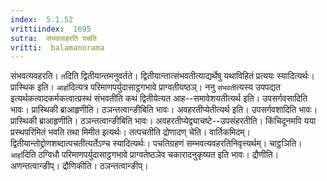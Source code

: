 ```yaml
---
index:  5.1.52
vrittiindex:  1695
sutra:  संभवत्वहरति पचति
vritti:  balamanorama 
---
```


संभवत्यवहरति। `त`दिति द्वितीयान्तमनुवर्तते। द्वितीयान्तात्संभवतीत्याद्यर्थेषु यथाविहितं प्रत्ययः स्यादित्यर्थः। प्रास्थिक इति। `आर्हा`दित्यत्र परिमाणपर्युदासाट्ठगभावे प्राग्वतीयष्ठञ्। ननु `संभवती`त्यस्य उपपद्यत इत्यर्थकत्वादकर्मकत्वात्प्रस्थं संभवतीति कथं द्वितीयेत्यत आह--समावेशयतीत्यर्थ इति। उपसर्गवसादिति भावः। प्रास्थिकी ब्राआहृणीति। ठञन्तत्वान्ङीबिति भावः। अवहरतीप्येतीत्यर्थ इति। उपसर्गवशादिति भावः। प्रास्थिकी ब्राआहृणीति। ठञन्तत्वान्ङीबिति भावः। अवहरतीप्येद्व्याचष्टे--उपसंहरतीति। किंचिदूनमपि यया प्रस्थपरिमितं भवति तथा मिमीत इत्यर्थः। तत्पचतीति द्रोणादण् चेति। वार्तिकमिदम्। द्वितीयान्तोद्द्रोणशब्दात्पचतीत्यर्तेऽण्च स्यादित्यर्थः। पचतिग्रहणं सम्भवत्यवहरतिनिवृत्त्यर्थम्। चाट्ठञिति। `आर्हा`दिति ठग्विधौ परिमाणपर्युदासाट्ठगभावे प्राग्वतेष्ठञेव चकारादनुकृष्यत इति भावः। द्रौणीति। अणन्तत्वान्ङीप्। द्रौणिकीति। ठञन्तत्वान्ङीप्।

